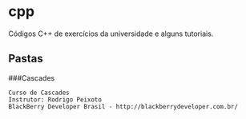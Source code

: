 cpp
===

Códigos C++ de exercícios da universidade e alguns tutoriais.

Pastas
------

###Cascades

    Curso de Cascades
    Instrutor: Rodrigo Peixoto
    BlackBerry Developer Brasil - http://blackberrydeveloper.com.br/
